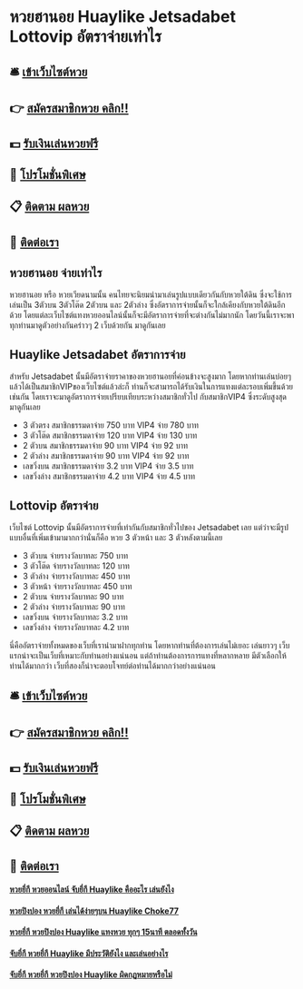 # หวยฮานอย Huaylike Jetsadabet Lottovip อัตราจ่ายเท่าไร

## 🛎 [เข้าเว็บไซต์หวย](https://bit.ly/3qLQ1kM)
## 👉 [สมัครสมาชิกหวย คลิก!!](https://bit.ly/3qLQ1kM)
## 💵 [รับเงินเล่นหวยฟรี](https://bit.ly/3RTeujX)
## 👑 [โปรโมชั่นพิเศษ](https://bit.ly/3RTeujX)
## 📋 [ติดตาม ผลหวย](https://bit.ly/3RTeujX)
## 📱 [ติดต่อเรา](https://bit.ly/3RTeujX)

## หวยฮานอย จ่ายเท่าไร
หวยฮานอย หรือ หวยเวียดนามนั้น คนไทยจะนิยมนำมาเล่นรูปแบบเดียวกันกับหวยใต้ดิน ซึ่งจะใช้การเล่นเป็น 3ตัวบน 3ตัวโต๊ด 2ตัวบน และ 2ตัวล่าง ซึ่งอัตราการจ่ายนั้นก็จะใกล้เคียงกับหวยใต้ดินอีกด้วย โดยแต่ละเว็บไซต์แทงหวยออนไลน์นั้นก็จะมีอัตราการจ่ายที่จะต่างกันไม่มากนัก โดยวันนี้เราจะพาทุกท่านมาดูตัวอย่างกันคร่าวๆ 2 เว็บด้วยกัน มาดูกันเลย

## Huaylike Jetsadabet อัตราการจ่าย
สำหรับ Jetsadabet นั้นมีอัตราจ่ายราคาของหวยฮานอยที่ค่อนข้างจะสูงมาก โดยหากท่านเล่นบ่อยๆแล้วได้เป็นสมาชิกVIPของเว็บไซต์แล้วล่ะก็ ท่านก็จะสามารถได้รับเงินในการแทงแต่ละรอบเพิ่มขึ้นด้วยเช่นกัน โดยเราจะมาดูอัตราการจ่ายเปรียบเทียบระหว่างสมาชิกทั่วไป กับสมาชิกVIP4 ซึ่งระดับสูงสุด มาดูกันเลย
- 3 ตัวตรง สมาชิกธรรมดาจ่าย 750 บาท VIP4 จ่าย 780 บาท
- 3 ตัวโต๊ด สมาชิกธรรมดาจ่าย 120 บาท VIP4 จ่าย 130 บาท
- 2 ตัวบน สมาชิกธรรมดาจ่าย 90 บาท VIP4 จ่าย 92 บาท
- 2 ตัวล่าง สมาชิกธรรมดาจ่าย 90 บาท VIP4 จ่าย 92 บาท
- เลขวิ่งบน สมาชิกธรรมดาจ่าย 3.2 บาท VIP4 จ่าย 3.5 บาท
- เลขวิ่งล่าง สมาชิกธรรมดาจ่าย 4.2 บาท VIP4 จ่าย 4.5 บาท

## Lottovip อัตราจ่าย
เว็บไซต์ Lottovip นั้นมีอัตราการจ่ายที่เท่ากันกับสมาชิกทั่วไปของ Jetsadabet เลย แต่ว่าจะมีรูปแบบอื่นที่เพิ่มเข้ามามากกว่านั่นก็คือ หวย 3 ตัวหน้า และ 3 ตัวหลังตามนี้เลย
- 3 ตัวบน จ่ายรางวัลบาทละ 750 บาท
- 3 ตัวโต๊ด จ่ายรางวัลบาทละ 120 บาท
- 3 ตัวล่าง จ่ายรางวัลบาทละ 450 บาท
- 3 ตัวหน้า จ่ายรางวัลบาทละ 450 บาท
- 2 ตัวบน จ่ายรางวัลบาทละ 90 บาท
- 2 ตัวล่าง จ่ายรางวัลบาทละ 90 บาท
- เลขวิ่งบน จ่ายรางวัลบาทละ 3.2 บาท
- เลขวิ่งล่าง จ่ายรางวัลบาทละ 4.2 บาท

นี่คืออัตราจ่ายทั้งหมดของเว็บที่เรานำมาฝากทุกท่าน โดยหากท่านที่ต้องการเล่นไม่เยอะ เล่นยาวๆ เว็บแรกน่าจะเป็นเว็บที่เหมาะกับท่านอย่างแน่นอน แต่ถ้าท่านต้องการการแทงที่หลากหลาย มีตัวเลือกให้ท่านได้มากกว่า เว็บที่สองก็น่าจะตอบโจทย์ต่อท่านได้มากกว่าอย่างแน่นอน

## 🛎 [เข้าเว็บไซต์หวย](https://bit.ly/3qLQ1kM)
## 👉 [สมัครสมาชิกหวย คลิก!!](https://bit.ly/3qLQ1kM)
## 💵 [รับเงินเล่นหวยฟรี](https://bit.ly/3RTeujX)
## 👑 [โปรโมชั่นพิเศษ](https://bit.ly/3RTeujX)
## 📋 [ติดตาม ผลหวย](https://bit.ly/3RTeujX)
## 📱 [ติดต่อเรา](https://bit.ly/3RTeujX)

#### [หวยยี่กี หวยออนไลน์ จับยี่กี Huaylike คืออะไร เล่นยังไง](https://atom.io/themes/หวยยี่กี%20หวยออนไลน์%20จับยี่กี%20Huaylike%20คืออะไร%20เล่นยังไง)
#### [หวยปิงปอง หวยยี่กี เล่นได้ง่ายๆบน Huaylike Choke77](https://atom.io/themes/หวยปิงปอง%20หวยยี่กี%20เล่นได้ง่ายๆบน%20Huaylike%20Choke77)
#### [หวยยี่กี หวยปิงปอง Huaylike แทงหวย ทุกๆ 15นาที ตลอดทั้งวัน](https://atom.io/themes/หวยยี่กี%20หวยปิงปอง%20Huaylike%20แทงหวย%20ทุกๆ%2015นาที%20ตลอดทั้งวัน)
#### [จับยี่กี หวยยี่กี Huaylike มีประวัติยังไง และเล่นอย่างไร](https://atom.io/themes/จับยี่กี%20หวยยี่กี%20Huaylike%20มีประวัติยังไง%20และเล่นอย่างไร)
#### [จับยี่กี หวยยี่กี หวยปิงปอง Huaylike ผิดกฏหมายหรือไม่](https://atom.io/themes/จับยี่กี%20หวยยี่กี%20หวยปิงปอง%20Huaylike%20ผิดกฏหมายหรือไม่)